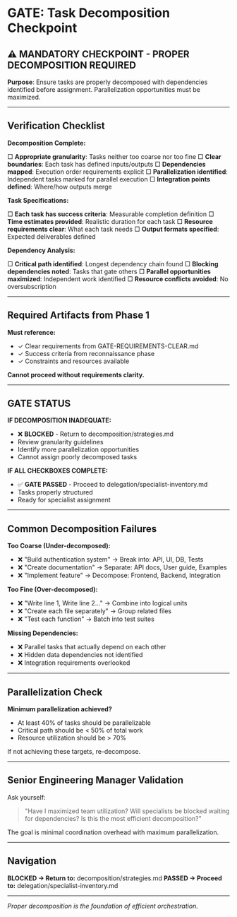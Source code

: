 # GATE: Task Decomposition Checkpoint

## ⚠️ MANDATORY CHECKPOINT - PROPER DECOMPOSITION REQUIRED

**Purpose**: Ensure tasks are properly decomposed with dependencies identified before assignment. Parallelization opportunities must be maximized.

---

## Verification Checklist

**Decomposition Complete:**

□ **Appropriate granularity**: Tasks neither too coarse nor too fine
□ **Clear boundaries**: Each task has defined inputs/outputs
□ **Dependencies mapped**: Execution order requirements explicit
□ **Parallelization identified**: Independent tasks marked for parallel execution
□ **Integration points defined**: Where/how outputs merge

**Task Specifications:**

□ **Each task has success criteria**: Measurable completion definition
□ **Time estimates provided**: Realistic duration for each task
□ **Resource requirements clear**: What each task needs
□ **Output formats specified**: Expected deliverables defined

**Dependency Analysis:**

□ **Critical path identified**: Longest dependency chain found
□ **Blocking dependencies noted**: Tasks that gate others
□ **Parallel opportunities maximized**: Independent work identified
□ **Resource conflicts avoided**: No oversubscription

---

## Required Artifacts from Phase 1

**Must reference:**
- ✓ Clear requirements from GATE-REQUIREMENTS-CLEAR.md
- ✓ Success criteria from reconnaissance phase
- ✓ Constraints and resources available

**Cannot proceed without requirements clarity.**

---

## GATE STATUS

**IF DECOMPOSITION INADEQUATE:**
- ❌ **BLOCKED** - Return to decomposition/strategies.md
- Review granularity guidelines
- Identify more parallelization opportunities
- Cannot assign poorly decomposed tasks

**IF ALL CHECKBOXES COMPLETE:**
- ✅ **GATE PASSED** - Proceed to delegation/specialist-inventory.md
- Tasks properly structured
- Ready for specialist assignment

---

## Common Decomposition Failures

**Too Coarse (Under-decomposed):**
- ❌ "Build authentication system" → Break into: API, UI, DB, Tests
- ❌ "Create documentation" → Separate: API docs, User guide, Examples
- ❌ "Implement feature" → Decompose: Frontend, Backend, Integration

**Too Fine (Over-decomposed):**
- ❌ "Write line 1, Write line 2..." → Combine into logical units
- ❌ "Create each file separately" → Group related files
- ❌ "Test each function" → Batch into test suites

**Missing Dependencies:**
- ❌ Parallel tasks that actually depend on each other
- ❌ Hidden data dependencies not identified
- ❌ Integration requirements overlooked

---

## Parallelization Check

**Minimum parallelization achieved?**
- At least 40% of tasks should be parallelizable
- Critical path should be < 50% of total work
- Resource utilization should be > 70%

If not achieving these targets, re-decompose.

---

## Senior Engineering Manager Validation

Ask yourself:
> "Have I maximized team utilization? Will specialists be blocked waiting for dependencies? Is this the most efficient decomposition?"

The goal is minimal coordination overhead with maximum parallelization.

---

## Navigation

**BLOCKED → Return to:** decomposition/strategies.md
**PASSED → Proceed to:** delegation/specialist-inventory.md

---

*Proper decomposition is the foundation of efficient orchestration.*